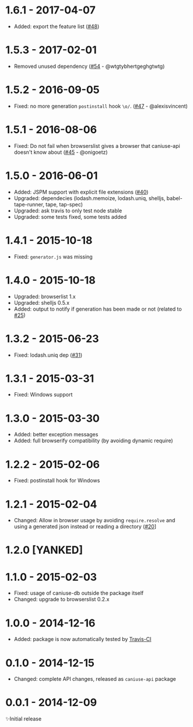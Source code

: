 # 1.6.1 - 2017-04-07

- Added: export the feature list
  ([#48](https://github.com/Nyalab/caniuse-api/pull/48))

# 1.5.3 - 2017-02-01

- Removed unused dependency
  ([#54](https://github.com/Nyalab/caniuse-api/pull/54) - @wtgtybhertgeghgtwtg)

# 1.5.2 - 2016-09-05

- Fixed: no more generation `postinstall` hook ``\o/``.
  ([#47](https://github.com/Nyalab/caniuse-api/pull/47) - @alexisvincent)

# 1.5.1 - 2016-08-06

- Fixed: Do not fail when browserslist gives a browser that caniuse-api doesn't
  know about
  ([#45](https://github.com/Nyalab/caniuse-api/pull/45) - @onigoetz)

# 1.5.0 - 2016-06-01

- Added: JSPM support with explicit file extensions ([#40](https://github.com/Nyalab/caniuse-api/issues/40))
- Upgraded: dependecies (lodash.memoize, lodash.uniq, shelljs, babel-tape-runner, tape, tap-spec)
- Upgraded: ask travis to only test node stable
- Upgraded: some tests fixed, some tests added

# 1.4.1 - 2015-10-18

- Fixed: `generator.js` was missing

# 1.4.0 - 2015-10-18

- Upgraded: browserlist 1.x
- Upgraded: shelljs 0.5.x
- Added: output to notify if generation has been made or not
(related to [#25](https://github.com/Nyalab/caniuse-api/issues/25))

# 1.3.2 - 2015-06-23

- Fixed: lodash.uniq dep
([#31](https://github.com/Nyalab/caniuse-api/issues/31))

# 1.3.1 - 2015-03-31

- Fixed: Windows support

# 1.3.0 - 2015-03-30

- Added: better exception messages
- Added: full browserify compatibility (by avoiding dynamic require)

# 1.2.2 - 2015-02-06

- Fixed: postinstall hook for Windows

# 1.2.1 - 2015-02-04

- Changed: Allow in browser usage by avoiding `require.resolve` and using a generated json instead or reading a directory ([#20](https://github.com/Nyalab/caniuse-api/pull/20)]

# 1.2.0 [YANKED]

# 1.1.0 - 2015-02-03

- Fixed: usage of caniuse-db outside the package itself
- Changed: upgrade to browserslist 0.2.x

# 1.0.0 - 2014-12-16

- Added: package is now automatically tested by [Travis-CI](https://travis-ci.org/Nyalab/caniuse-api)

# 0.1.0 - 2014-12-15

- Changed: complete API changes, released as `caniuse-api` package

# 0.0.1 - 2014-12-09

✨Initial release
